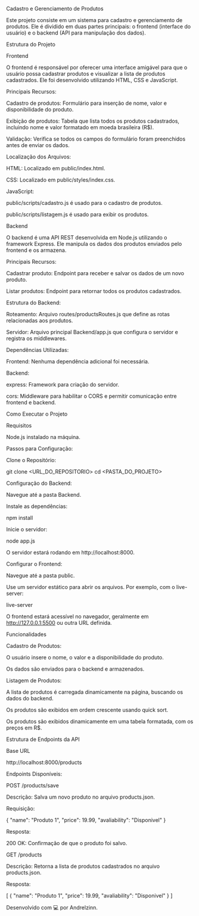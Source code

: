 Cadastro e Gerenciamento de Produtos

Este projeto consiste em um sistema para cadastro e gerenciamento de produtos. Ele é dividido em duas partes principais: o frontend (interface do usuário) e o backend (API para manipulação dos dados).

Estrutura do Projeto

Frontend

O frontend é responsável por oferecer uma interface amigável para que o usuário possa cadastrar produtos e visualizar a lista de produtos cadastrados. Ele foi desenvolvido utilizando HTML, CSS e JavaScript.

Principais Recursos:

Cadastro de produtos: Formulário para inserção de nome, valor e disponibilidade do produto.

Exibição de produtos: Tabela que lista todos os produtos cadastrados, incluindo nome e valor formatado em moeda brasileira (R$).

Validação: Verifica se todos os campos do formulário foram preenchidos antes de enviar os dados.

Localização dos Arquivos:

HTML: Localizado em public/index.html.

CSS: Localizado em public/styles/index.css.

JavaScript:

public/scripts/cadastro.js é usado para o cadastro de produtos.

public/scripts/listagem.js é usado para exibir os produtos.

Backend

O backend é uma API REST desenvolvida em Node.js utilizando o framework Express. Ele manipula os dados dos produtos enviados pelo frontend e os armazena.

Principais Recursos:

Cadastrar produto: Endpoint para receber e salvar os dados de um novo produto.

Listar produtos: Endpoint para retornar todos os produtos cadastrados.

Estrutura do Backend:

Roteamento: Arquivo routes/productsRoutes.js que define as rotas relacionadas aos produtos.

Servidor: Arquivo principal Backend/app.js que configura o servidor e registra os middlewares.

Dependências Utilizadas:

Frontend: Nenhuma dependência adicional foi necessária.

Backend:

express: Framework para criação do servidor.

cors: Middleware para habilitar o CORS e permitir comunicação entre frontend e backend.

Como Executar o Projeto

Requisitos

Node.js instalado na máquina.

Passos para Configuração:

Clone o Repositório:

git clone <URL_DO_REPOSITORIO>
cd <PASTA_DO_PROJETO>

Configuração do Backend:

Navegue até a pasta Backend.

Instale as dependências:

npm install

Inicie o servidor:

node app.js

O servidor estará rodando em http://localhost:8000.

Configurar o Frontend:

Navegue até a pasta public.

Use um servidor estático para abrir os arquivos. Por exemplo, com o live-server:

live-server

O frontend estará acessível no navegador, geralmente em http://127.0.0.1:5500 ou outra URL definida.

Funcionalidades

Cadastro de Produtos:

O usuário insere o nome, o valor e a disponibilidade do produto.

Os dados são enviados para o backend e armazenados.

Listagem de Produtos:

A lista de produtos é carregada dinamicamente na página, buscando os dados do backend.

Os produtos são exibidos em ordem crescente usando quick sort.

Os produtos são exibidos dinamicamente em uma tabela formatada, com os preços em R$.

Estrutura de Endpoints da API

Base URL

http://localhost:8000/products

Endpoints Disponíveis:

POST /products/save

Descrição: Salva um novo produto no arquivo products.json.

Requisição:

{
  "name": "Produto 1",
  "price": 19.99,
  "avaliability": "Disponivel"
}

Resposta:

200 OK: Confirmação de que o produto foi salvo.

GET /products

Descrição: Retorna a lista de produtos cadastrados no arquivo products.json.

Resposta:

[
  {
    "name": "Produto 1",
    "price": 19.99,
    "avaliability": "Disponivel"
  }
]


Desenvolvido com 💻 por Andrelzinn.
